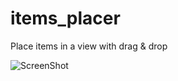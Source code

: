 items_placer
============

Place items in a view with drag &amp; drop


![ScreenShot](https://raw.github.com/i-schuetz/items_placer/master/sc1.png)
